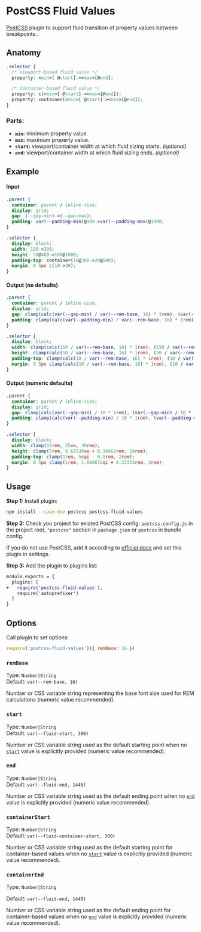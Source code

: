 # PostCSS Fluid Values

[PostCSS] plugin to support fluid transition of property values between breakpoints..

[postcss]: https://github.com/postcss/postcss

## Anatomy

```css
.selector {
  /* Viewport-based fluid value */
  property: <min>[ @start]-><max>[@end];

  /* Container-based fluid value */
  property: c(<min>[ @start]-><max>[@end]);
  property: container(<min>[ @start]-><max>[@end]);
}
```

### Parts:

- **`min`:** minimum property value.
- **`max`:** maximum property value.
- **`start`:** viewport/container width at which fluid sizing starts. _(optional)_
- **`end`:** viewport/container width at which fluid sizing ends. _(optional)_

## Example

#### Input

```css
.parent {
  container: parent / inline-size;
  display: grid;
  gap: (--gap-min)->(--gap-max);
  padding: var(--padding-min)@300->var(--padding-max)@1000;
}

.selector {
  display: block;
  width: 150->300;
  height: 50@480->100@1000;
  padding-top: container(10@300->20@500);
  margin: 0 5px c(10->20);
}
```

#### Output (no defaults)

```css
.parent {
  container: parent / inline-size;
  display: grid;
  gap: clamp(calc(var(--gap-min) / var(--rem-base, 16) * 1rem), (var(--gap-min) / var(--rem-base, 16) * 1rem) + (var(--gap-max) - var(--gap-min)) * ((100vw - (var(--fluid-start, 390) / var(--rem-base, 16) * 1rem)) / (var(--fluid-end, 1440) - var(--fluid-start, 390))), calc(var(--gap-max) / var(--rem-base, 16) * 1rem));
  padding: clamp(calc(var(--padding-min) / var(--rem-base, 16) * 1rem), (var(--padding-min) / var(--rem-base, 16) * 1rem) + (var(--padding-max) - var(--padding-min)) * ((100vw - (300 / var(--rem-base, 16) * 1rem)) / 700), calc(var(--padding-max) / var(--rem-base, 16) * 1rem));
}

.selector {
  display: block;
  width: clamp(calc(150 / var(--rem-base, 16) * 1rem), (150 / var(--rem-base, 16) * 1rem) + 150 * ((100vw - (var(--fluid-start, 390) / var(--rem-base, 16) * 1rem)) / (var(--fluid-end, 1440) - var(--fluid-start, 390))), calc(300 / var(--rem-base, 16) * 1rem));
  height: clamp(calc(50 / var(--rem-base, 16) * 1rem), (50 / var(--rem-base, 16) * 1rem) + 50 * ((100vw - (480 / var(--rem-base, 16) * 1rem)) / 520), calc(100 / var(--rem-base, 16) * 1rem));
  padding-top: clamp(calc(10 / var(--rem-base, 16) * 1rem), (10 / var(--rem-base, 16) * 1rem) + 10 * ((100cqi - (300 / var(--rem-base, 16) * 1rem)) / 200), calc(20 / var(--rem-base, 16) * 1rem));
  margin: 0 5px clamp(calc(10 / var(--rem-base, 16) * 1rem), (10 / var(--rem-base, 16) * 1rem) + 10 * ((100cqi - (var(--fluid-container-start, 300) / var(--rem-base, 16) * 1rem)) / (var(--fluid-container-end, 800) - var(--fluid-container-start, 300))), calc(20 / var(--rem-base, 16) * 1rem));
}
```

#### Output (numeric defaults)

```css
.parent {
  container: parent / inline-size;
  display: grid;
  gap: clamp(calc(var(--gap-min) / 10 * 1rem), (var(--gap-min) / 10 * 1rem) + (var(--gap-max) - var(--gap-min)) * ((100vw - 60rem) / 600), calc(var(--gap-max) / 10 * 1rem));
  padding: clamp(calc(var(--padding-min) / 10 * 1rem), (var(--padding-min) / 10 * 1rem) + (var(--padding-max) - var(--padding-min)) * ((100vw - 30rem) / 700), calc(var(--padding-max) / 10 * 1rem));
}

.selector {
  display: block;
  width: clamp(15rem, 25vw, 30rem);
  height: clamp(5rem, 9.61538vw + 0.38462rem, 10rem);
  padding-top: clamp(1rem, 5cqi - 0.5rem, 2rem);
  margin: 0 5px clamp(1rem, 1.66667cqi + 0.33333rem, 2rem);
}
```

## Usage

**Step 1:** Install plugin:

```sh
npm install --save-dev postcss postcss-fluid-values
```

**Step 2:** Check you project for existed PostCSS config: `postcss.config.js`
in the project root, `"postcss"` section in `package.json`
or `postcss` in bundle config.

If you do not use PostCSS, add it according to [official docs]
and set this plugin in settings.

**Step 3:** Add the plugin to plugins list:

```diff
module.exports = {
  plugins: [
+   require('postcss-fluid-values'),
    require('autoprefixer')
  ]
}
```

## Options

Call plugin to set options:

```js
require('postcss-fluid-values')({ remBase: 16 })
```

### `remBase`

Type: `Number|String`<br>
Default: `var(--rem-base, 16)`

Number or CSS variable string representing the base font size used for REM calculations (numeric value recommended).

### `start`

Type: `Number|String`<br>
Default: `var(--fluid-start, 390)`

Number or CSS variable string used as the default starting point when no [`start`](#parts) value is explicitly provided (numeric value recommended).

### `end`

Type: `Number|String`<br>
Default: `var(--fluid-end, 1440)`

Number or CSS variable string used as the default ending point when no [`end`](#parts) value is explicitly provided (numeric value recommended).

### `containerStart`

Type: `Number|String`<br>
Default: `var(--fluid-container-start, 300)`

Number or CSS variable string used as the default starting point for container-based values when no [`start`](#parts) value is explicitly provided (numeric value recommended).

### `containerEnd`

Type: `Number|String`

Default: `var(--fluid-end, 1440)`

Number or CSS variable string used as the default ending point for container-based values when no [`end`](#parts) value is explicitly provided (numeric value recommended).

[official docs]: https://github.com/postcss/postcss#usage
